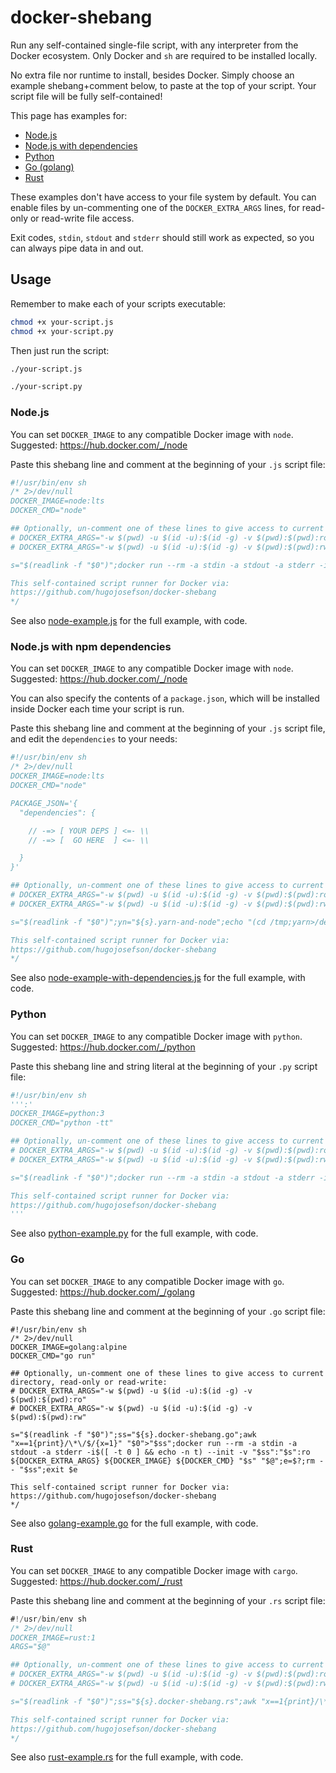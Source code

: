 # docker-shebang

Run any self-contained single-file script, with any interpreter from the Docker ecosystem. Only Docker and `sh` are
required to be installed locally.

No extra file nor runtime to install, besides Docker. Simply choose an example shebang+comment below, to paste at the
top of your script. Your script file will be fully self-contained!

This page has examples for:

  * [Node.js](#nodejs)
  * [Node.js with dependencies](#nodejs-with-npm-dependencies)
  * [Python](#python)
  * [Go (golang)](#go)
  * [Rust](#rust)

These examples don't have access to your file system by default. You can enable files by un-commenting one of the
`DOCKER_EXTRA_ARGS` lines, for read-only or read-write file access.

Exit codes, `stdin`, `stdout` and `stderr` should still work as expected, so you can always pipe data in and out.

## Usage

Remember to make each of your scripts executable:

```sh
chmod +x your-script.js
chmod +x your-script.py
```

Then just run the script:

```sh
./your-script.js
```
```sh
./your-script.py
```

### Node.js

You can set `DOCKER_IMAGE` to any compatible Docker image with `node`. Suggested: https://hub.docker.com/_/node
                   
Paste this shebang line and comment at the beginning of your `.js` script file:

```js
#!/usr/bin/env sh
/* 2>/dev/null
DOCKER_IMAGE=node:lts
DOCKER_CMD="node"

## Optionally, un-comment one of these lines to give access to current directory, read-only or read-write:
# DOCKER_EXTRA_ARGS="-w $(pwd) -u $(id -u):$(id -g) -v $(pwd):$(pwd):ro"
# DOCKER_EXTRA_ARGS="-w $(pwd) -u $(id -u):$(id -g) -v $(pwd):$(pwd):rw"

s="$(readlink -f "$0")";docker run --rm -a stdin -a stdout -a stderr -i$([ -t 0 ] && echo -n t) --init -v "$s":"$s":ro ${DOCKER_EXTRA_ARGS} ${DOCKER_IMAGE} ${DOCKER_CMD} "$s" "$@";exit $?

This self-contained script runner for Docker via:
https://github.com/hugojosefson/docker-shebang
*/

```

See also [node-example.js](./node-example.js) for the full example, with code.

### Node.js with npm dependencies

You can set `DOCKER_IMAGE` to any compatible Docker image with `node`. Suggested: https://hub.docker.com/_/node

You can also specify the contents of a `package.json`, which will be installed inside Docker each time your script is
run.
                   
Paste this shebang line and comment at the beginning of your `.js` script file, and edit the `dependencies` to your
needs:

```js
#!/usr/bin/env sh
/* 2>/dev/null
DOCKER_IMAGE=node:lts
DOCKER_CMD="node"

PACKAGE_JSON='{
  "dependencies": {

    // -=> [ YOUR DEPS ] <=- \\
    // -=> [  GO HERE  ] <=- \\

  }
}'

## Optionally, un-comment one of these lines to give access to current directory, read-only or read-write:
# DOCKER_EXTRA_ARGS="-w $(pwd) -u $(id -u):$(id -g) -v $(pwd):$(pwd):ro"
# DOCKER_EXTRA_ARGS="-w $(pwd) -u $(id -u):$(id -g) -v $(pwd):$(pwd):rw"

s="$(readlink -f "$0")";yn="${s}.yarn-and-node";echo "(cd /tmp;yarn>/dev/null 2>&1;[ \$? = 0 ]) && exec ${DOCKER_CMD} \"\$@\";e=\$?;cat yarn-error.log>&2;exit \$e">"$yn";p="${s}.package.json";echo "${PACKAGE_JSON}">"$p";docker run --rm -a stdin -a stdout -a stderr -i$([ -t 0 ] && echo -n t) --init -v "$s":"$s":ro -v "$yn":/yarn-and-node:ro -v "$p":/tmp/package.json:ro -e NODE_PATH=/tmp/node_modules ${DOCKER_EXTRA_ARGS} ${DOCKER_IMAGE} sh /yarn-and-node "$s" "$@";e=$?;rm -- "$yn" "$p";exit $e

This self-contained script runner for Docker via:
https://github.com/hugojosefson/docker-shebang
*/

```

See also [node-example-with-dependencies.js](./node-example-with-dependencies.js) for the full example, with code.

### Python
                   
You can set `DOCKER_IMAGE` to any compatible Docker image with `python`. Suggested: https://hub.docker.com/_/python

Paste this shebang line and string literal at the beginning of your `.py` script file:

```python
#!/usr/bin/env sh
''':'
DOCKER_IMAGE=python:3
DOCKER_CMD="python -tt"

## Optionally, un-comment one of these lines to give access to current directory, read-only or read-write:
# DOCKER_EXTRA_ARGS="-w $(pwd) -u $(id -u):$(id -g) -v $(pwd):$(pwd):ro"
# DOCKER_EXTRA_ARGS="-w $(pwd) -u $(id -u):$(id -g) -v $(pwd):$(pwd):rw"

s="$(readlink -f "$0")";docker run --rm -a stdin -a stdout -a stderr -i$([ -t 0 ] && echo -n t) --init -v "$s":"$s":ro ${DOCKER_EXTRA_ARGS} ${DOCKER_IMAGE} ${DOCKER_CMD} "$s" "$@";exit $?

This self-contained script runner for Docker via:
https://github.com/hugojosefson/docker-shebang
'''

```

See also [python-example.py](./python-example.py) for the full example, with code.

### Go

You can set `DOCKER_IMAGE` to any compatible Docker image with `go`. Suggested: https://hub.docker.com/_/golang

Paste this shebang line and comment at the beginning of your `.go` script file:

```golang
#!/usr/bin/env sh
/* 2>/dev/null
DOCKER_IMAGE=golang:alpine
DOCKER_CMD="go run"

## Optionally, un-comment one of these lines to give access to current directory, read-only or read-write:
# DOCKER_EXTRA_ARGS="-w $(pwd) -u $(id -u):$(id -g) -v $(pwd):$(pwd):ro"
# DOCKER_EXTRA_ARGS="-w $(pwd) -u $(id -u):$(id -g) -v $(pwd):$(pwd):rw"

s="$(readlink -f "$0")";ss="${s}.docker-shebang.go";awk "x==1{print}/\*\/$/{x=1}" "$0">"$ss";docker run --rm -a stdin -a stdout -a stderr -i$([ -t 0 ] && echo -n t) --init -v "$ss":"$s":ro ${DOCKER_EXTRA_ARGS} ${DOCKER_IMAGE} ${DOCKER_CMD} "$s" "$@";e=$?;rm -- "$ss";exit $e

This self-contained script runner for Docker via:
https://github.com/hugojosefson/docker-shebang
*/

```

See also [golang-example.go](./golang-example.go) for the full example, with code.


### Rust

You can set `DOCKER_IMAGE` to any compatible Docker image with `cargo`. Suggested: https://hub.docker.com/_/rust

Paste this shebang line and comment at the beginning of your `.rs` script file:

```rust
#!/usr/bin/env sh
/* 2>/dev/null
DOCKER_IMAGE=rust:1
ARGS="$@"

## Optionally, un-comment one of these lines to give access to current directory, read-only or read-write:
# DOCKER_EXTRA_ARGS="-w $(pwd) -u $(id -u):$(id -g) -v $(pwd):$(pwd):ro"
# DOCKER_EXTRA_ARGS="-w $(pwd) -u $(id -u):$(id -g) -v $(pwd):$(pwd):rw"

s="$(readlink -f "$0")";ss="${s}.docker-shebang.rs";awk "x==1{print}/\*\/$/{x=1}" "$0">"$ss";docker run --rm -a stdin -a stdout -a stderr -i$([ -t 0 ] && echo -n t) -v "$ss":"/main.rs":ro --init ${DOCKER_EXTRA_ARGS} ${DOCKER_IMAGE} sh -c "cd / && USER=root cargo new -q --bin app && cd app && cp ../main.rs src/ && cargo run -q --release -- ${ARGS}";e=$?;rm -- "$ss";exit $e

This self-contained script runner for Docker via:
https://github.com/hugojosefson/docker-shebang
*/

```

See also [rust-example.rs](./rust-example.rs) for the full example, with code.
